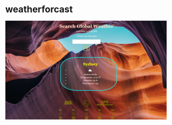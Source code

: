 # weatherforcast
![GlobalWeatherforecast](https://github.com/ahrumnoh/weatherforcast/blob/main/assets/image/2021-07-10%20(16).png?raw=true)
